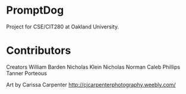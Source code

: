 # PromptDog
Project for CSE/CIT280 at Oakland University.  

# Contributors
Creators
William Barden
Nicholas Klein
Nicholas Norman
Caleb Phillips
Tanner Porteous

Art by Carissa Carpenter 
http://cjcarpenterphotography.weebly.com/

